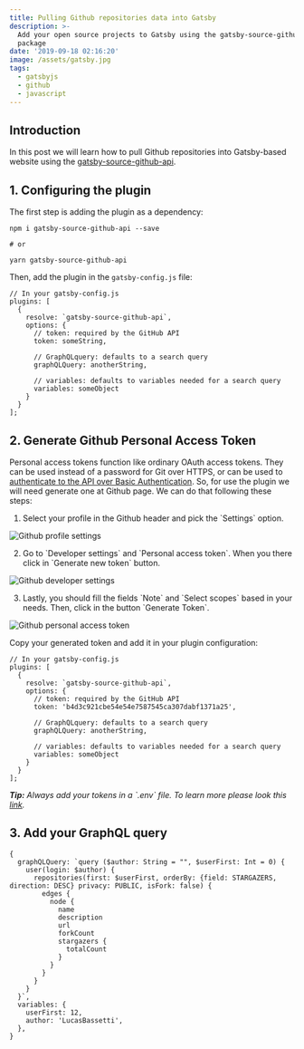 ```yaml
---
title: Pulling Github repositories data into Gatsby
description: >-
  Add your open source projects to Gatsby using the gatsby-source-github-api
  package
date: '2019-09-18 02:16:20'
image: /assets/gatsby.jpg
tags:
  - gatsbyjs
  - github
  - javascript
---
```

## Introduction

In this post we will learn how to pull Github repositories into Gatsby-based website using the [gatsby-source-github-api](https://www.gatsbyjs.org/packages/gatsby-source-github-api/).

## 1. Configuring the plugin

The first step is adding the plugin as a dependency:

```
npm i gatsby-source-github-api --save

# or

yarn gatsby-source-github-api
```

Then, add the plugin in the `gatsby-config.js` file:

```
// In your gatsby-config.js
plugins: [
  {
    resolve: `gatsby-source-github-api`,
    options: {
      // token: required by the GitHub API
      token: someString,

      // GraphQLquery: defaults to a search query
      graphQLQuery: anotherString,

      // variables: defaults to variables needed for a search query
      variables: someObject
    }
  }
];
```

## 2. Generate Github Personal Access Token

Personal access tokens function like ordinary OAuth access tokens. They can be used instead of a password for Git over HTTPS, or can be used to [authenticate to the API over Basic Authentication](https://developer.github.com/v3/auth/#basic-authentication). So, for use the plugin we will need generate one at Github page. We can do that following these steps:

1. Select your profile in the Github header and pick the \`Settings\` option.

![Github profile settings](/assets/pulling-github-repositories-data-into-gatsby-1.jpg "Github profile settings")

2. Go to \`Developer settings\` and \`Personal access token\`. When you there click in \`Generate new token\` button.

![Github developer settings](/assets/pulling-github-repositories-data-into-gatsby-2.jpg "Github developer settings")

3. Lastly, you should fill the fields \`Note\` and \`Select scopes\` based in your needs. Then, click in the button \`Generate Token\`.

![Github personal access token](/assets/pulling-github-repositories-data-into-gatsby-3.jpg "Github personal access token")

Copy your generated token and add it in your plugin configuration:

```
// In your gatsby-config.js
plugins: [
  {
    resolve: `gatsby-source-github-api`,
    options: {
      // token: required by the GitHub API
      token: 'b4d3c921cbe54e54e7587545ca307dabf1371a25',

      // GraphQLquery: defaults to a search query
      graphQLQuery: anotherString,

      // variables: defaults to variables needed for a search query
      variables: someObject
    }
  }
];
```

_**Tip:**_ _Always add your tokens in a \`.env\` file. To learn more please look this_ [_link_](https://www.gatsbyjs.org/docs/environment-variables/)_._

## 3. Add your GraphQL query

```
{
  graphQLQuery: `query ($author: String = "", $userFirst: Int = 0) {
    user(login: $author) {
      repositories(first: $userFirst, orderBy: {field: STARGAZERS, direction: DESC} privacy: PUBLIC, isFork: false) {
        edges {
          node {
            name
            description
            url
            forkCount
            stargazers {
              totalCount
            }
          }
        }
      }
    }
  }`,
  variables: {
    userFirst: 12,
    author: 'LucasBassetti',
  },
}
```
